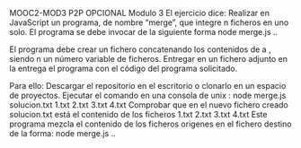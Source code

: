MOOC2-MOD3
P2P OPCIONAL Modulo 3
El ejercicio dice:
Realizar en JavaScript un programa, de nombre “merge”, que integre n ficheros en uno solo.
El programa se debe invocar de la siguiente forma
node merge.js <dest> <f1> <f2> .. <fn>

El programa debe crear un fichero <dest> concatenando los contenidos de <f1> a <fn>, siendo n un número variable de ficheros.
Entregar en un fichero adjunto en la entrega el programa con el código del programa solicitado.

Para ello:
Descargar el repositorio en el escritorio o clonarlo en un espacio de proyectos.
Ejecutar el comando en una consola de unix : node merge.js solucion.txt 1.txt 2.txt 3.txt 4.txt
Comprobar que en el nuevo fichero creado solucion.txt está el contenido de los ficheros 1.txt 2.txt 3.txt 4.txt
Este programa mezcla el contenido de los ficheros origenes en el fichero destino de la forma:
node merge.js <dest> <f1> <f2> .. <fn>
